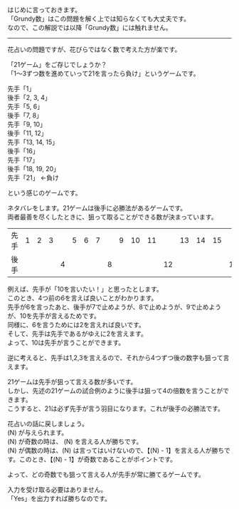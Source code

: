 はじめに言っておきます。  
「Grundy数」はこの問題を解く上では知らなくても大丈夫です。  
なので、この解説では以降「Grundy数」には触れません。

----

花占いの問題ですが、花びらではなく数で考えた方が楽です。  

「21ゲーム」をご存じでしょうか？  
「1～3ずつ数を進めていって21を言ったら負け」というゲームです。  

先手「1」  
後手「2, 3, 4」  
先手「5, 6」  
後手「7, 8」  
先手「9, 10」  
後手「11, 12」  
先手「13, 14, 15」  
後手「16」  
先手「17」  
後手「18, 19, 20」  
先手「21」 ←負け

という感じのゲームです。

ネタバレをします。21ゲームは後手に必勝法があるゲームです。  
両者最善を尽くしたときに、狙って取ることができる数が決まっています。

|||||||||||||||||||||||
|:-|:-|:-|:-|:-|:-|:-|:-|:-|:-|:-|:-|:-|:-|:-|:-|:-|:-|:-|:-|:-|:-|
|先手|1|2|3| |5|6|7| |9|10|11| |13|14|15| |17|18|19| |21|
|後手| | | |4| | | |8| | | |12| | | |16| | | |20| |

例えば、先手が「10を言いたい！」と思ったとします。  
このとき、4つ前の6を言えば良いことがわかります。  
先手が6を言ったあと、後手が7で止めようが、8で止めようが、9で止めようが、10を先手が言えるためです。  
同様に、6を言うためには2を言えれば良いです。  
そして、先手は先手であるがゆえに2を言えます。  
よって、10は先手が言うことができます。

逆に考えると、先手は1,2,3を言えるので、それから4つずつ後の数字も狙って言えます。  

21ゲームは先手が狙って言える数が多いです。  
しかし、先述の21ゲームの試合例のように後手は狙って4の倍数を言うことができます。  
こうすると、21は必ず先手が言う羽目になります。これが後手の必勝法です。

花占いの話に戻しましょう。  
\(N\) が与えられます。  
\(N\) が奇数の時は、 \(N\) を言える人が勝ちです。  
\(N\) が偶数の時は、\(N\) は言ってはいけないので、【\(N\) - 1】を言える人が勝ちです。このとき、【\(N\) - 1】が奇数であることがポイントです。

よって、どの奇数でも狙って言える人が先手が常に勝てるゲームです。

入力を受け取る必要はありません。  
「Yes」を出力すれば勝ちなのです。